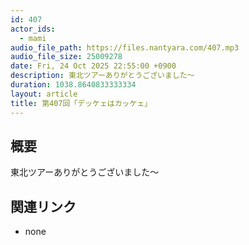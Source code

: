 ```yaml
---
id: 407
actor_ids:
  - mami
audio_file_path: https://files.nantyara.com/407.mp3
audio_file_size: 25009278
date: Fri, 24 Oct 2025 22:55:00 +0900
description: 東北ツアーありがとうございました〜
duration: 1038.8640833333334
layout: article
title: 第407回「デッケェはカッケェ」
---
```

## 概要

東北ツアーありがとうございました〜

## 関連リンク

* none

